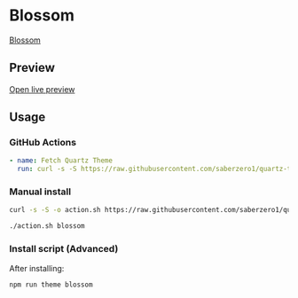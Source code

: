# Blossom

[Blossom](https://blossomtheme.github.io)

## Preview

[Open live preview](https://quartz-themes.github.io/blossom/)

## Usage

### GitHub Actions

```yaml
- name: Fetch Quartz Theme
  run: curl -s -S https://raw.githubusercontent.com/saberzero1/quartz-themes/master/action.sh | bash -s -- blossom
```

### Manual install

```bash
curl -s -S -o action.sh https://raw.githubusercontent.com/saberzero1/quartz-themes/master/action.sh

./action.sh blossom
```

### Install script (Advanced)

After installing:

```bash
npm run theme blossom
```
